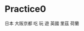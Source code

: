 # Practice0
<!DOCTYPE html>
<html>
    <head>
        <title>旅行</title>
    </head>
    <body>  
日本 大阪京都 吃 玩 遊
英國  里茲
荷蘭         
    </body>
</html>
